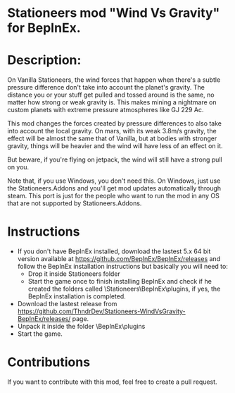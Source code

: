 # Stationeers mod "Wind Vs Gravity" for BepInEx.

# Description:  
On Vanilla Stationeers, the wind forces that happen when there's a subtle pressure difference don't take into account the planet's gravity. The distance you or your stuff get pulled and tossed around is the same, no matter how strong or weak gravity is.
This makes mining a nightmare on custom planets with extreme pressure atmospheres like GJ 229 Ac.

This mod changes the forces created by pressure differences to also take into account the local gravity. On mars, with its weak 3.8m/s gravity, the effect will be almost the same that of Vanilla, but at bodies with stronger gravity, things will be heavier and the wind will have less of an effect on it.

But beware, if you're flying on jetpack, the wind will still have a strong pull on you.

Note that, if you use Windows, you don't need this. On Windows, just use the Stationeers.Addons and you'll get mod updates automatically through steam. This port is just for the people who want to run the mod in any OS that are not supported by Stationeers.Addons.

# Instructions

* If you don't have BepInEx installed, download the lastest 5.x  64 bit version available at https://github.com/BepInEx/BepInEx/releases and follow the BepInEx installation instructions but basically you will need to:
     - Drop it inside Stationeers folder
     - Start the game once to finish installing BepInEx and check if he created the folders called \Stationeers\BepInEx\plugins, if yes, the BepInEx installation is completed.
* Download the lastest release from https://github.com/ThndrDev/Stationeers-WindVsGravity-BepInEx/releases/ page.
* Unpack it inside the folder \BepInEx\plugins
* Start the game.

# Contributions

If you want to contribute with this mod, feel free to create a pull request.
